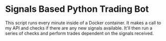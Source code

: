 # Signals Based Python Trading Bot
This script runs every minute inside of a Docker container. It makes a call to my API and checks if there are any new signals available. It'll then run a series of checks and perform trades dependent on the signals received.
